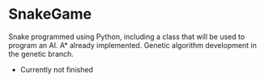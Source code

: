 # SnakeGame

Snake programmed using Python, including a class that will be used to program an AI.
A* already implemented.
Genetic algorithm development in the genetic branch.
 - Currently not finished
